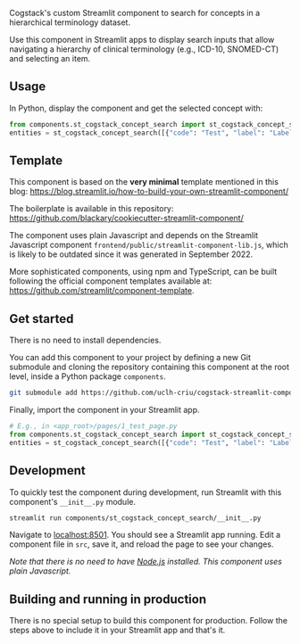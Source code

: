 Cogstack's custom Streamlit component to search for concepts in a hierarchical
terminology dataset.

Use this component in Streamlit apps to display search inputs that allow
navigating a hierarchy of clinical terminology (e.g., ICD-10, SNOMED-CT) and
selecting an item.


## Usage

In Python, display the component and get the selected concept with:
```python
from components.st_cogstack_concept_search import st_cogstack_concept_search
entities = st_cogstack_concept_search([{"code": "Test", "label": "Label"}])
```


## Template

This component is based on the **very minimal** template mentioned in this blog:
https://blog.streamlit.io/how-to-build-your-own-streamlit-component/

The boilerplate is available in this repository:
https://github.com/blackary/cookiecutter-streamlit-component/

The component uses plain Javascript and depends on the Streamlit Javascript
component `frontend/public/streamlit-component-lib.js`, which is likely to be
outdated since it was generated in September 2022.

More sophisticated components, using npm and TypeScript, can be built following
the official component templates available at:
https://github.com/streamlit/component-template.


## Get started

There is no need to install dependencies.

You can add this component to your project by defining a new Git submodule and
cloning the repository containing this component at the root level, inside a
Python package `components`.

```bash
git submodule add https://github.com/uclh-criu/cogstack-streamlit-components components
```

Finally, import the component in your Streamlit app.

```python
# E.g., in <app_root>/pages/1_test_page.py
from components.st_cogstack_concept_search import st_cogstack_concept_search
entities = st_cogstack_concept_search([{"code": "Test", "label": "Label"}])
```

## Development

To quickly test the component during development, run Streamlit with this
component's `__init__.py` module.

```bash
streamlit run components/st_cogstack_concept_search/__init__.py
```

Navigate to [localhost:8501](http://localhost:8501). You should see a Streamlit
app running. Edit a component file in `src`, save it, and reload the page to see
your changes.

*Note that there is no need to have [Node.js](https://nodejs.org) installed.
This component uses plain Javascript.*


## Building and running in production

There is no special setup to build this component for production. Follow the
steps above to include it in your Streamlit app and that's it.

